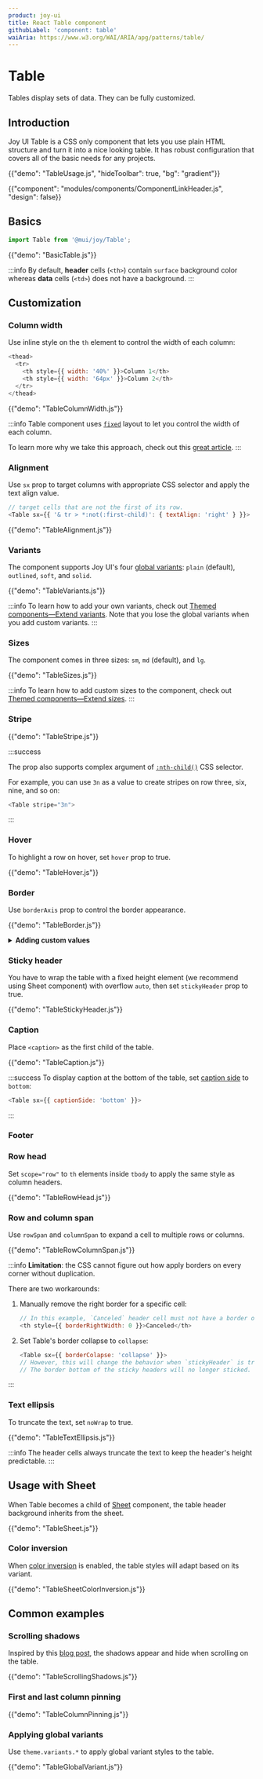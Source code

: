 ```yaml
---
product: joy-ui
title: React Table component
githubLabel: 'component: table'
waiAria: https://www.w3.org/WAI/ARIA/apg/patterns/table/
---
```


# Table

<p class="description">Tables display sets of data. They can be fully customized.</p>

## Introduction

Joy UI Table is a CSS only component that lets you use plain HTML structure and turn it into a nice looking table. It has robust configuration that covers all of the basic needs for any projects.

{{"demo": "TableUsage.js", "hideToolbar": true, "bg": "gradient"}}

{{"component": "modules/components/ComponentLinkHeader.js", "design": false}}

## Basics

```jsx
import Table from '@mui/joy/Table';
```

{{"demo": "BasicTable.js"}}

:::info
By default, **header** cells (`<th>`) contain `surface` background color whereas **data** cells (`<td>`) does not have a background.
:::

## Customization

### Column width

Use inline style on the `th` element to control the width of each column:

```js
<thead>
  <tr>
    <th style={{ width: '40%' }}>Column 1</th>
    <th style={{ width: '64px' }}>Column 2</th>
  </tr>
</thead>
```

{{"demo": "TableColumnWidth.js"}}

:::info
Table component uses [`fixed`](https://developer.mozilla.org/en-US/docs/Web/CSS/table-layout) layout to let you control the width of each column.

To learn more why we take this approach, check out this [great article](https://css-tricks.com/fixing-tables-long-strings/).
:::

### Alignment

Use `sx` prop to target columns with appropriate CSS selector and apply the text align value.

```js
// target cells that are not the first of its row.
<Table sx={{ '& tr > *:not(:first-child)': { textAlign: 'right' } }}>
```

{{"demo": "TableAlignment.js"}}

### Variants

The component supports Joy UI's four [global variants](/joy-ui/main-features/global-variants/): `plain` (default), `outlined`, `soft`, and `solid`.

{{"demo": "TableVariants.js"}}

:::info
To learn how to add your own variants, check out [Themed components—Extend variants](/joy-ui/customization/themed-components/#extend-variants).
Note that you lose the global variants when you add custom variants.
:::

### Sizes

The component comes in three sizes: `sm`, `md` (default), and `lg`.

{{"demo": "TableSizes.js"}}

:::info
To learn how to add custom sizes to the component, check out [Themed components—Extend sizes](/joy-ui/customization/themed-components/#extend-sizes).
:::

### Stripe

{{"demo": "TableStripe.js"}}

:::success

The prop also supports complex argument of [`:nth-child()`](https://developer.mozilla.org/en-US/docs/Web/CSS/:nth-child#syntax) CSS selector.

For example, you can use `3n` as a value to create stripes on row three, six, nine, and so on:

```js
<Table stripe="3n">
```

:::

### Hover

To highlight a row on hover, set `hover` prop to true.

{{"demo": "TableHover.js"}}

### Border

Use `borderAxis` prop to control the border appearance.

{{"demo": "TableBorder.js"}}

<details>
<summary><b>Adding custom values</b></summary>

Customize the table theme based on `borderAxis` prop using [`extendTheme()`](/joy-ui/customization/themed-components/#change-styles-based-on-props) function.

```js
import { CssVarsProvider, extendTheme } from '@mui/joy/styles';

const theme = extendTheme({
  components: {
    JoyTable: {
      styleOverrides: {
        root: ({ ownerState }) => ({
          ...(ownerState.borderAxis === 'header' && {
            '& thead th:not([colspan])': {
              border: '2px solid var(--TableCell-borderColor)',
            },
          }),
        });
      }
    }
  }
})

<CssVarsProvider theme={theme}>…</CssVarsProvider>
```

For **TypeScript**, you have to add the new values via module augmentation:

```ts
// this could be any file that's included in your tsconfig.json
declare module '@mui/joy/Table' {
  interface TablePropsBorderAxisOverrides {
    header: true;
  }
}
```

</details>

### Sticky header

You have to wrap the table with a fixed height element (we recommend using Sheet component) with overflow `auto`, then set `stickyHeader` prop to true.

{{"demo": "TableStickyHeader.js"}}

### Caption

Place `<caption>` as the first child of the table.

{{"demo": "TableCaption.js"}}

:::success
To display caption at the bottom of the table, set [caption side](https://developer.mozilla.org/en-US/docs/Web/CSS/caption-side) to `bottom`:

```js
<Table sx={{ captionSide: 'bottom' }}>
```

:::

### Footer

### Row head

Set `scope="row"` to `th` elements inside `tbody` to apply the same style as column headers.

{{"demo": "TableRowHead.js"}}

### Row and column span

Use `rowSpan` and `columnSpan` to expand a cell to multiple rows or columns.

{{"demo": "TableRowColumnSpan.js"}}

:::info
**Limitation**: the CSS cannot figure out how apply borders on every corner without duplication.

There are two workarounds:

1. Manually remove the right border for a specific cell:

   ```js
   // In this example, `Canceled` header cell must not have a border on the right.
   <th style={{ borderRightWidth: 0 }}>Canceled</th>
   ```

2. Set Table's border collapse to `collapse`:

   ```js
   <Table sx={{ borderColapse: 'collapse' }}>
   // However, this will change the behavior when `stickyHeader` is true.
   // The border bottom of the sticky headers will no longer sticked.
   ```

:::

### Text ellipsis

To truncate the text, set `noWrap` to true.

{{"demo": "TableTextEllipsis.js"}}

:::info
The header cells always truncate the text to keep the header's height predictable.
:::

## Usage with Sheet

When Table becomes a child of [Sheet](/joy-ui/react-sheet/) component, the table header background inherits from the sheet.

{{"demo": "TableSheet.js"}}

### Color inversion

When [color inversion](/joy-ui/main-features/color-inversion/) is enabled, the table styles will adapt based on its variant.

{{"demo": "TableSheetColorInversion.js"}}

## Common examples

### Scrolling shadows

Inspired by this [blog post](https://lea.verou.me/2012/04/background-attachment-local/), the shadows appear and hide when scrolling on the table.

{{"demo": "TableScrollingShadows.js"}}

### First and last column pinning

{{"demo": "TableColumnPinning.js"}}

### Applying global variants

Use `theme.variants.*` to apply global variant styles to the table.

{{"demo": "TableGlobalVariant.js"}}
